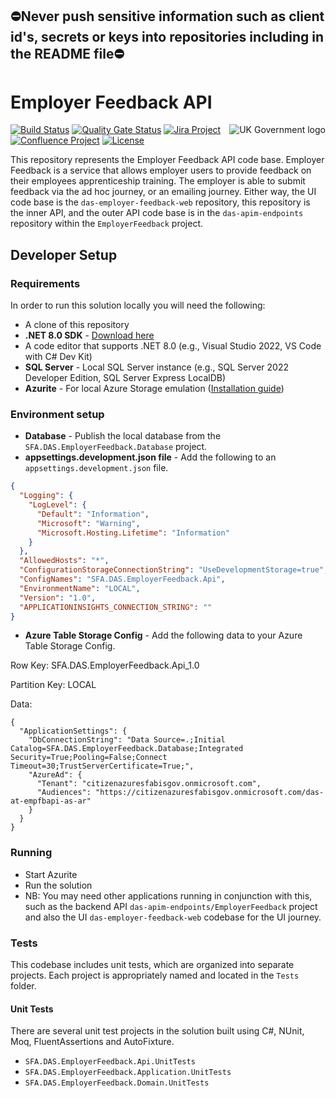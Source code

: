 ## ⛔Never push sensitive information such as client id's, secrets or keys into repositories including in the README file⛔

# Employer Feedback API 
<img src="https://avatars.githubusercontent.com/u/9841374?s=200&v=4" align="right" alt="UK Government logo">

[![Build Status](https://sfa-gov-uk.visualstudio.com/Digital%20Apprenticeship%20Service/_apis/build/status/das-employer-feedback-api?repoName=SkillsFundingAgency%2Fdas-employer-feedback-api&branchName=master)](https://dev.azure.com/sfa-gov-uk/Digital%20Apprenticeship%20Service/_build/results?buildId=932855&view=results)
[![Quality Gate Status](https://sonarcloud.io/api/project_badges/measure?project=SkillsFundingAgency_das-employer-feedback-api&metric=alert_status)](https://sonarcloud.io/project/overview?id=SkillsFundingAgency_das-employer-feedback-api)
[![Jira Project](https://img.shields.io/badge/Jira-Project-blue)](https://skillsfundingagency.atlassian.net/browse/P2-2796)
[![Confluence Project](https://img.shields.io/badge/Confluence-Project-blue)](https://skillsfundingagency.atlassian.net/wiki/spaces/NDL/pages/3773497345/Employer+Feedback+-+QF)
[![License](https://img.shields.io/badge/license-MIT-lightgrey.svg?longCache=true&style=flat-square)](https://en.wikipedia.org/wiki/MIT_License)

This repository represents the Employer Feedback API code base. Employer Feedback is a service that allows employer users to provide feedback on their employees apprenticeship training. The employer is able to submit feedback via the ad hoc journey, or an emailing journey. Either way, the UI code base is the `das-employer-feedback-web` repository, this repository is the inner API, and the outer API code base is in the `das-apim-endpoints` repository within the `EmployerFeedback` project.

## Developer Setup
### Requirements

In order to run this solution locally you will need the following:

* A clone of this repository
* **.NET 8.0 SDK** - [Download here](https://dotnet.microsoft.com/download/dotnet/8.0)
* A code editor that supports .NET 8.0 (e.g., Visual Studio 2022, VS Code with C# Dev Kit)
* **SQL Server** - Local SQL Server instance (e.g., SQL Server 2022 Developer Edition, SQL Server Express LocalDB)
* **Azurite** - For local Azure Storage emulation ([Installation guide](https://learn.microsoft.com/en-us/azure/storage/common/storage-use-azurite))

### Environment setup

* **Database** - Publish the local database from the `SFA.DAS.EmployerFeedback.Database` project. 
* **appsettings.development.json file** - Add the following to an `appsettings.development.json` file.

```json
{
  "Logging": {
    "LogLevel": {
      "Default": "Information",
      "Microsoft": "Warning",
      "Microsoft.Hosting.Lifetime": "Information"
    }
  },
  "AllowedHosts": "*",
  "ConfigurationStorageConnectionString": "UseDevelopmentStorage=true",
  "ConfigNames": "SFA.DAS.EmployerFeedback.Api",
  "EnvironmentName": "LOCAL",
  "Version": "1.0",
  "APPLICATIONINSIGHTS_CONNECTION_STRING": ""
} 
```

* **Azure Table Storage Config** - Add the following data to your Azure Table Storage Config. 

Row Key: SFA.DAS.EmployerFeedback.Api_1.0

Partition Key: LOCAL

Data:

```
{
  "ApplicationSettings": {
    "DbConnectionString": "Data Source=.;Initial Catalog=SFA.DAS.EmployerFeedback.Database;Integrated Security=True;Pooling=False;Connect Timeout=30;TrustServerCertificate=True;",
    "AzureAd": {
      "Tenant": "citizenazuresfabisgov.onmicrosoft.com",
      "Audiences": "https://citizenazuresfabisgov.onmicrosoft.com/das-at-empfbapi-as-ar"
    }
  } 
}
```

### Running

* Start Azurite 
* Run the solution
* NB: You may need other applications running in conjunction with this, such as the backend API `das-apim-endpoints/EmployerFeedback` project and also the UI `das-employer-feedback-web` codebase for the UI journey.

### Tests

This codebase includes unit tests, which are organized into separate projects. Each project is appropriately named and located in the `Tests` folder. 

#### Unit Tests

There are several unit test projects in the solution built using C#, NUnit, Moq, FluentAssertions and AutoFixture.
* `SFA.DAS.EmployerFeedback.Api.UnitTests`
* `SFA.DAS.EmployerFeedback.Application.UnitTests`
* `SFA.DAS.EmployerFeedback.Domain.UnitTests`


